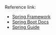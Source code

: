 Reference link:
- [Spring Framework](https://docs.spring.io/spring-framework/reference/index.html)
- [Spring Boot Docs](https://docs.spring.io/spring-boot/docs/current/reference/html/index.html)
- [Spring Guide](https://spring.io/guides#tutorials)

